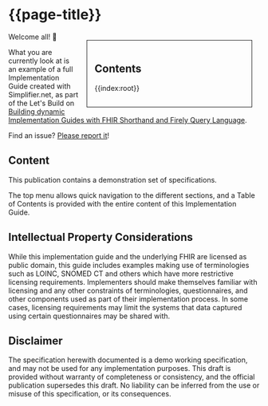 # {{page-title}}

<div style="float:right;border:1px;border-style:solid;padding:15px;margin:15px;width:300px;">

## Contents
{{index:root}}

</div>

Welcome all! 👋

What you are currently look at is an example of a full Implementation Guide created with Simplifier.net, as part of  the Let's Build on [Building dynamic Implementation Guides with FHIR Shorthand and Firely Query Language](/Lets-Build-Building-dynamic-IGs).

Find an issue? [Please report it](/Lets-Build-Building-dynamic-IGs/~issues)!


## Content 
This publication contains a demonstration set of specifications.

The top menu allows quick navigation to the different sections, and a Table of Contents is provided with the entire content of this Implementation Guide.

## Intellectual Property Considerations
While this implementation guide and the underlying FHIR are licensed as public domain, this guide includes examples making use of terminologies such as LOINC, SNOMED CT and others which have more restrictive licensing requirements. Implementers should make themselves familiar with licensing and any other constraints of terminologies, questionnaires, and other components used as part of their implementation process. In some cases, licensing requirements may limit the systems that data captured using certain questionnaires may be shared with.

## Disclaimer
The specification herewith documented is a demo working specification, and may not be used for any implementation purposes. This draft is provided without warranty of completeness or consistency, and the official publication supersedes this draft. No liability can be inferred from the use or misuse of this specification, or its consequences.
